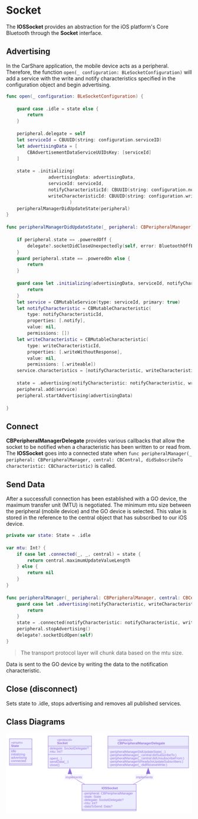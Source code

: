 # Socket

The **IOSSocket** provides an abstraction for the iOS platform's Core Bluetooth through 
the **Socket** interface.

## Advertising

In the CarShare application, the mobile device acts as a peripheral. Therefore, the function 
```open(_ configuration: BLeSocketConfiguration)``` will add a service with the write and notify characteristics specified in the configuration object and begin advertising.

```swift
func open(_ configuration: BLeSocketConfiguration) {

    guard case .idle = state else {
        return
    }

    peripheral.delegate = self
    let serviceId = CBUUID(string: configuration.serviceID)
    let advertisingData = [
        CBAdvertisementDataServiceUUIDsKey: [serviceId]
    ]

    state = .initializing(
                advertisingData: advertisingData,
                serviceId: serviceId,
                notifyCharacteristicId: CBUUID(string: configuration.notifyCharacteristicID),
                writeCharacteristicId: CBUUID(string: configuration.writeCharacteristicID)
                        )
    peripheralManagerDidUpdateState(peripheral)
}

func peripheralManagerDidUpdateState(_ peripheral: CBPeripheralManager) {

    if peripheral.state == .poweredOff {
        delegate?.socketDidCloseUnexpectedly(self, error: BluetoothOffError())
    }
    guard peripheral.state == .poweredOn else {
        return
    }

    guard case let .initializing(advertisingData, serviceId, notifyCharacteristicId, writeCharacteristicId) = state else {
        return
    }
    let service = CBMutableService(type: serviceId, primary: true)
    let notifyCharacteristic = CBMutableCharacteristic(
        type: notifyCharacteristicId,
        properties: [.notify],
        value: nil,
        permissions: [])
    let writeCharacteristic = CBMutableCharacteristic(
        type: writeCharacteristicId,
        properties: [.writeWithoutResponse],
        value: nil,
        permissions: [.writeable])
    service.characteristics = [notifyCharacteristic, writeCharacteristic]

    state = .advertising(notifyCharacteristic: notifyCharacteristic, writeCharacteristic: writeCharacteristic)
    peripheral.add(service)
    peripheral.startAdvertising(advertisingData)

}

```

## Connect

**CBPeripheralManagerDelegate** provides various callbacks that allow the socket to be notified when
a characteristic has been written to or read from. The **IOSSocket** goes into a connected
state when ```func peripheralManager(_ peripheral: CBPeripheralManager, central: CBCentral, didSubscribeTo characteristic: CBCharacteristic)``` is called.


## Send Data
After a successfull connection has been established with a GO device, the maximum transfer unit (MTU)
is negotiated. The minimum mtu size between the peripheral (mobile device) and the GO device is selected.
This value is stored in the reference to the central object that has subscribed to our iOS device. 

```swift
private var state: State = .idle

var mtu: Int? {
    if case let .connected(_, _, central) = state {
        return central.maximumUpdateValueLength
    } else {
        return nil
    }
}

func peripheralManager(_ peripheral: CBPeripheralManager, central: CBCentral, didSubscribeTo characteristic: CBCharacteristic) {
    guard case let .advertising(notifyCharacteristic, writeCharacteristic) = state else {
        return
    }
    state = .connected(notifyCharacteristic: notifyCharacteristic, writeCharacteristic: writeCharacteristic, central: central)
    peripheral.stopAdvertising()
    delegate?.socketDidOpen(self)
}

```

> The transport protocol layer will chunk data based on the mtu size.

Data is sent to the GO device by writing the data to the notification characteristic.

## Close (disconnect)

Sets state to .idle, stops advertising and removes all published services.

## Class Diagrams

![Socket](IOSSocketClassDiagram.svg)
